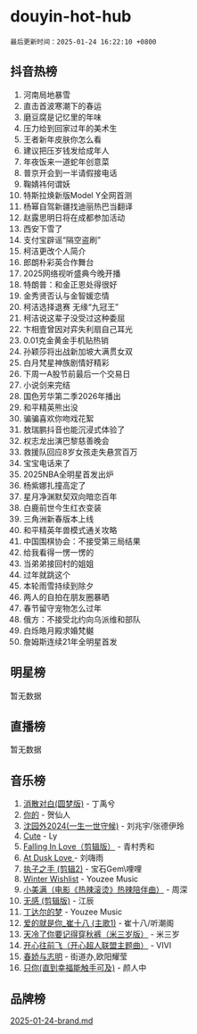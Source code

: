 # douyin-hot-hub

`最后更新时间：2025-01-24 16:22:10 +0800`

## 抖音热榜

1. 河南局地暴雪
1. 直击首波寒潮下的春运
1. 磨豆腐是记忆里的年味
1. 压力给到回家过年的美术生
1. 王者新年皮肤你怎么看
1. 建议把压岁钱发给成年人
1. 年夜饭来一道蛇年创意菜
1. 普京开会到一半请假接电话
1. 鞠婧祎何谓妖
1. 特斯拉焕新版Model Y全网首测
1. 杨幂自驾新疆找迪丽热巴当翻译
1. 赵露思明日将在成都参加活动
1. 西安下雪了
1. 支付宝辟谣“隔空盗刷”
1. 柯洁更改个人简介
1. 郎朗朴彩英合作舞台
1. 2025网络视听盛典今晚开播
1. 特朗普：和金正恩处得很好
1. 金秀贤否认与金智媛恋情
1. 柯洁选择退赛 无缘“九冠王”
1. 柯洁说这辈子没受过这种委屈
1. 卞相壹曾因对弈失利扇自己耳光
1. 0.01克金黄金手机贴热销
1. 孙颖莎将出战新加坡大满贯女双
1. 白月梵星神族剧情好精彩
1. 下周一A股节前最后一个交易日
1. 小说剑来完结
1. 国色芳华第二季2026年播出
1. 和平精英熊出没
1. 骗骗喜欢你吻戏花絮
1. 敖瑞鹏抖音也能沉浸式体验了
1. 权志龙出演巴黎慈善晚会
1. 救援队回应8岁女孩走失悬赏百万
1. 宝宝电话来了
1. 2025NBA全明星首发出炉
1. 杨紫娜扎撞高定了
1. 星月净渊默契双向暗恋百年
1. 白鹿前世今生红衣变装
1. 三角洲新春版本上线
1. 和平精英年兽模式通关攻略
1. 中国围棋协会：不接受第三局结果
1. 给我看得一愣一愣的
1. 当弟弟接回村的姐姐
1. 过年就跳这个
1. 本轮雨雪持续到除夕
1. 两人的自拍在朋友圈暴晒
1. 春节留守宠物怎么过年
1. 俄方：不接受北约向乌派维和部队
1. 白烁皓月殿求婚梵樾
1. 詹姆斯连续21年全明星首发

## 明星榜

暂无数据

## 直播榜

暂无数据

## 音乐榜

1. [消散对白(圆梦版)](https://sf5-hl-cdn-tos.douyinstatic.com/obj/tos-cn-ve-2774/og4jB5I5IizzoZVAAAzWgBMAsMDWoArfwBOiFs) - 丁禹兮
1. [你的](https://sf5-hl-cdn-tos.douyinstatic.com/obj/tos-cn-ve-2774/oYuIeKf42jB7sEV6B2upMdpYAgfrQWj0FeRegh) - 贺仙人
1. [沈园外2024(一生一世守候)](https://sf5-hl-cdn-tos.douyinstatic.com/obj/tos-cn-ve-2774/oAIYMHGCmKaYKFDd6FZBf9AfMfx1eErAAEJAFH) - 刘兆宇/张德伊玲
1. [Cute](https://sf5-hl-cdn-tos.douyinstatic.com/obj/tos-cn-ve-2774/o4IbIzHWKAAB4wsS5qMBRiiAlEBGTpQRNfFvuo) - Ly
1. [Falling In Love（剪辑版）](https://sf3-cdn-tos.douyinstatic.com/obj/tos-cn-ve-2774/o8ajpA8zzgBPahbBIO8AcKGBLJezFCRd1wfP9f) - 青村秀和
1. [ At Dusk  Love ](https://sf5-hl-cdn-tos.douyinstatic.com/obj/tos-cn-ve-2774/o8CrpCf5CaYgI4ZrtQgMQAFEfuGqNnRSDQAPBc) - 刘嗨雨
1. [执子之手 (剪辑2)](https://sf5-hl-cdn-tos.douyinstatic.com/obj/tos-cn-ve-2774/oUoZLQjCc31XzqsBnBQUNgeKtYPBcgbFDwtfcu) - 宝石Gem\哩哩
1. [Winter Wishlist](https://sf5-hl-cdn-tos.douyinstatic.com/obj/tos-cn-ve-2774/oIIgUOeamCFCVAzxN6MFRLIBlLGpUqQxeeHrLE) - Youzee Music
1. [小美满（电影《热辣滚烫》热辣陪伴曲）](https://sf5-hl-cdn-tos.douyinstatic.com/obj/tos-cn-ve-2774/o0GAn2lSgfZIDUgtevCGDQYnFg4CwnrBaxbTZL) - 周深
1. [无感 (剪辑版)](https://sf5-hl-cdn-tos.douyinstatic.com/obj/tos-cn-ve-2774/o0eIsUzJBDlQaQFC5OFlgbMEZC1TFYBftOBn6p) - 江辰
1. [丁达尔的梦](https://sf5-hl-cdn-tos.douyinstatic.com/obj/tos-cn-ve-2774/oMU3WirUZBVQkAC9ccG5P2IQirziZM2RTInUY) - Youzee Music
1. [爱的就是你_崔十八 (主歌1)](https://sf5-hl-cdn-tos.douyinstatic.com/obj/tos-cn-ve-2774/oI5BO5DhFZ6UTcNCnZaOCBLtZ7WIMQGfgnXf5E) - 崔十八/听潮阁
1. [天冷了你要记得穿秋裤（米三岁版）](https://sf5-hl-cdn-tos.douyinstatic.com/obj/tos-cn-ve-2774/oQlIwVIDWiZ6BQilAorS7MA0AgCkQDvcZAdm1) - 米三岁
1. [开心往前飞（开心超人联盟主题曲）](https://sf5-hl-cdn-tos.douyinstatic.com/obj/tos-cn-ve-2774/9d8fb7c82cf1421fb93a9fe925275e0a) - VIVI
1. [春娇与志明](https://sf5-hl-cdn-tos.douyinstatic.com/obj/tos-cn-ve-2774/e530d8fceb7044b39707d7f9ff54add1) - 街道办,欧阳耀莹
1. [只你(直到幸福能触手可及)](https://sf5-hl-cdn-tos.douyinstatic.com/obj/tos-cn-ve-2774/o0lBkRDzFTeaVSUz3ZZSCBVtZ5DIMQGfgmEAuE) - 颜人中

## 品牌榜

[2025-01-24-brand.md](2025-01-24-brand.md)
